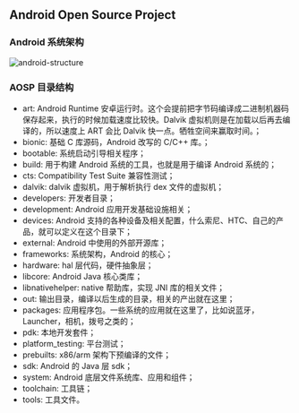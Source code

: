 ​

## Android Open Source Project

### Android 系统架构

![android-structure](/home/guanshun/gitlab/UFuture.github.io/image/android-structure.png)

### AOSP 目录结构

- art: Android Runtime 安卓运行时。这个会提前把字节码编译成二进制机器码保存起来，执行的时候加载速度比较快。Dalvik 虚拟机则是在加载以后再去编译的，所以速度上 ART 会比 Dalvik 快一点。牺牲空间来赢取时间。；
- bionic: 基础 C 库源码，Android 改写的 C/C++ 库。；
- bootable: 系统启动引导相关程序；
- build: 用于构建 Android 系统的工具，也就是用于编译 Android 系统的；
- cts: Compatibility Test Suite 兼容性测试；
- dalvik: dalvik 虚拟机，用于解析执行 dex 文件的虚拟机；
- developers: 开发者目录；
- development: Android 应用开发基础设施相关；
- devices: Android 支持的各种设备及相关配置，什么索尼、HTC、自己的产品，就可以定义在这个目录下；
- external: Android 中使用的外部开源库；
- frameworks: 系统架构，Android 的核心；
- hardware: hal 层代码，硬件抽象层；
- libcore: Android Java 核心类库；
- libnativehelper: native 帮助库，实现 JNI 库的相关文件；
- out: 输出目录，编译以后生成的目录，相关的产出就在这里；
- packages: 应用程序包。一些系统的应用就在这里了，比如说蓝牙，Launcher，相机，拨号之类的；
- pdk: 本地开发套件；
- platform_testing: 平台测试；
- prebuilts: x86/arm 架构下预编译的文件；
- sdk: Android 的 Java 层 sdk；
- system: Android 底层文件系统库、应用和组件；
- toolchain: 工具链；
- tools: 工具文件。
